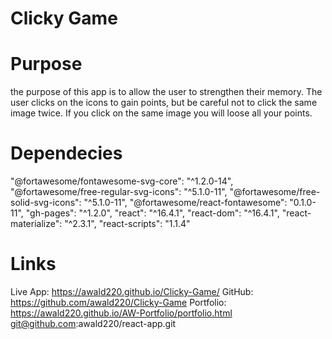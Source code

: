 
# Clicky Game 

# Purpose 
the purpose of this app is to allow the user to strengthen their memory. The user clicks on the icons to gain points, but be careful not to click the same image twice. If you click on the same image you will loose all your points.

# Dependecies 

  "@fortawesome/fontawesome-svg-core": "^1.2.0-14",
    "@fortawesome/free-regular-svg-icons": "^5.1.0-11",
    "@fortawesome/free-solid-svg-icons": "^5.1.0-11",
    "@fortawesome/react-fontawesome": "0.1.0-11",
    "gh-pages": "^1.2.0",
    "react": "^16.4.1",
    "react-dom": "^16.4.1",
    "react-materialize": "^2.3.1",
    "react-scripts": "1.1.4"


# Links 
Live App: https://awald220.github.io/Clicky-Game/
GitHub: https://github.com/awald220/Clicky-Game
Portfolio: https://awald220.github.io/AW-Portfolio/portfolio.html
git@github.com:awald220/react-app.git